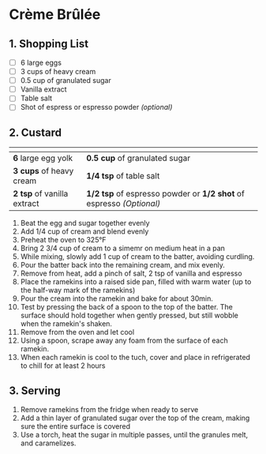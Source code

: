 # Crème Brûlée

## 1. Shopping List
- [ ] 6 large eggs
- [ ] 3 cups of heavy cream
- [ ] 0.5 cup of granulated sugar
- [ ] Vanilla extract
- [ ] Table salt
- [ ] Shot of espress or espresso powder *(optional)*

## 2. Custard
|<!-- -->|<!-- -->|
|---|---|
| **6** large egg yolk | **0.5 cup** of granulated sugar|
| **3 cups** of heavy cream| **1/4 tsp** of table salt|
| **2 tsp** of vanilla extract| **1/2 tsp** of espresso powder or **1/2 shot** of espresso *(Optional)*|

1. Beat the egg and sugar together evenly
2. Add 1/4 cup of cream and blend evenly
3. Preheat the oven to 325°F
4. Bring 2 3/4 cup of cream to a simemr on medium heat in a pan
5. While mixing, slowly add 1 cup of cream to the batter, avoiding curdling.
6. Pour the batter back into the remaining cream, and mix evenly.
7. Remove from heat, add a pinch of salt, 2 tsp of vanilla and espresso
8. Place the ramekins into a raised side pan, filled with warm water (up to the half-way mark of the ramekins)
9. Pour the cream into the ramekin and bake for about 30min.
10. Test by pressing the back of a spoon to the top of the batter. The surface should hold together when gently pressed, but still wobble when the ramekin's shaken.
11. Remove from the oven and let cool
12. Using a spoon, scrape away any foam from the surface of each ramekin.
12. When each ramekin is cool to the tuch, cover and place in refrigerated to chill for at least 2 hours

## 3. Serving
1. Remove ramekins from the fridge when ready to serve
2. Add a thin layer of granulated sugar over the top of the cream, making sure the entire surface is covered
3. Use a torch, heat the sugar in multiple passes, until the granules melt, and caramelizes.

